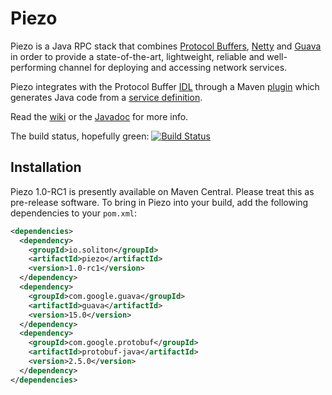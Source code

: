 Piezo
=====

Piezo is a Java RPC stack that combines [Protocol Buffers](https://code.google.com/p/protobuf/), [Netty](http://netty.io/) and [Guava](https://code.google.com/p/guava-libraries/) in order to provide a state-of-the-art, lightweight, reliable and well-performing channel for deploying and accessing network services.

Piezo integrates with the Protocol Buffer [IDL](https://developers.google.com/protocol-buffers/docs/proto) through a Maven [plugin](https://github.com/jsilland/piezo/tree/master/plugin) which generates Java code from a [service definition](https://developers.google.com/protocol-buffers/docs/proto#services).

Read the [wiki](https://github.com/jsilland/piezo/wiki) or the [Javadoc](http://soliton.io/piezo/apidocs/index.html) for more info.

The build status, hopefully green: [![Build Status](https://travis-ci.org/jsilland/piezo.png)](https://travis-ci.org/jsilland/piezo)

Installation
------------

Piezo 1.0-RC1 is presently available on Maven Central. Please treat this as pre-release software. To bring in Piezo into your build, add the following dependencies to your `pom.xml`:

```xml
<dependencies>
  <dependency>
    <groupId>io.soliton</groupId>
    <artifactId>piezo</artifactId>
    <version>1.0-rc1</version>
  </dependency>
  <dependency>
    <groupId>com.google.guava</groupId>
    <artifactId>guava</artifactId>
    <version>15.0</version>
  </dependency>
  <dependency>
    <groupId>com.google.protobuf</groupId>
    <artifactId>protobuf-java</artifactId>
    <version>2.5.0</version>
  </dependency>
</dependencies>
```
